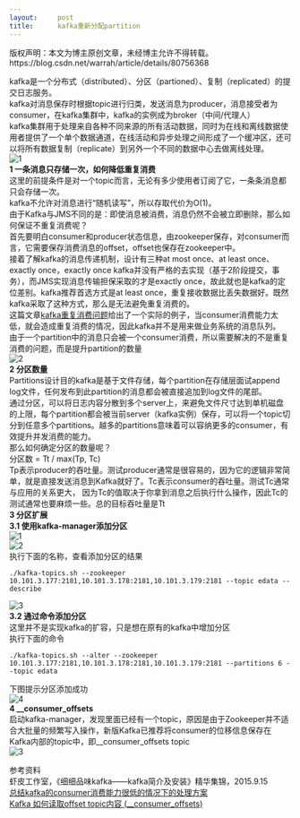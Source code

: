 ```yaml
---
layout:     post
title:      kafka重新分配partition
---
```

<div id="article_content" class="article_content clearfix csdn-tracking-statistics" data-pid="blog" data-mod="popu_307" data-dsm="post">
								<div class="article-copyright">
					版权声明：本文为博主原创文章，未经博主允许不得转载。					https://blog.csdn.net/warrah/article/details/80756368				</div>
								            <div id="content_views" class="markdown_views prism-atom-one-dark">
							<!-- flowchart 箭头图标 勿删 -->
							<svg xmlns="http://www.w3.org/2000/svg" style="display: none;"><path stroke-linecap="round" d="M5,0 0,2.5 5,5z" id="raphael-marker-block" style="-webkit-tap-highlight-color: rgba(0, 0, 0, 0);"></path></svg>
							<p>kafka是一个分布式（distributed）、分区（partioned）、复制（replicated）的提交日志服务。 <br>
kafka对消息保存时根据topic进行归类，发送消息为producer，消息接受者为consumer，在kafka集群中，kafka的实例成为broker（中间/代理人） <br>
kafka集群用于处理来自各种不同来源的所有活动数据，同时为在线和离线数据使用者提供了一个单个数据通道，在线活动和异步处理之间形成了一个缓冲区，还可以将所有数据复制（replicate）到另外一个不同的数据中心去做离线处理。 <br>
<img src="https://img-blog.csdn.net/20180621095758718?watermark/2/text/aHR0cHM6Ly9ibG9nLmNzZG4ubmV0L3dhcnJhaA==/font/5a6L5L2T/fontsize/400/fill/I0JBQkFCMA==/dissolve/70" alt="1" title=""> <br>
<strong>1 一条消息只存储一次，如何降低重复消费</strong> <br>
这里的前提条件是对一个topic而言，无论有多少使用者订阅了它，一条条消息都只会存储一次。 <br>
kafka不允许对消息进行“随机读写”，所以存取代价为O(1)。 <br>
由于Kafka与JMS不同的是：即使消息被消费，消息仍然不会被立即删除，那么如何保证不重复消费呢？ <br>
首先要明白consumer和producer状态信息，由zookeeper保存，对consumer而言，它需要保存消费消息的offset，offset也保存在zookeeper中。 <br>
接着了解kafka的消息传递机制，设计有三种at most once、at least once、exactly once，exactly once kafka并没有严格的去实现（基于2阶段提交，事务），而JMS实现消息传输担保采取的才是exactly once，故此就也是kafka的定位差别。kafka推荐首选方式是at least once，重复接收数据比丢失数据好。既然kafka采取了这种方式，那么是无法避免重复消费的。 <br>
这篇文章<a href="https://blog.csdn.net/demon7639/article/details/73565125" rel="nofollow">kafka重复消费问题</a>给出了一个实际的例子，当consumer消费能力太低，就会造成重复消费的情况，因此kafka并不是用来做业务系统的消息队列。 <br>
由于一个partition中的消息只会被一个consumer消费，所以需要解决的不是重复消费的问题，而是提升partition的数量 <br>
<img src="https://img-blog.csdn.net/20180621100809494?watermark/2/text/aHR0cHM6Ly9ibG9nLmNzZG4ubmV0L3dhcnJhaA==/font/5a6L5L2T/fontsize/400/fill/I0JBQkFCMA==/dissolve/70" alt="2" title=""> <br>
<strong>2 分区数量</strong> <br>
Partitions设计目的kafka是基于文件存储，每个partition在存储层面试append log文件，任何发布到此partition的消息都会被直接追加到log文件的尾部。 <br>
通过分区，可以将日志内容分散到多个server上，来避免文件尺寸达到单机磁盘的上限，每个partition都会被当前server（kafka实例）保存，可以将一个topic切分到任意多个partitions。越多的partitions意味着可以容纳更多的consumer，有效提升并发消费的能力。 <br>
那么如何确定分区的数量呢？ <br>
分区数 =  Tt / max(Tp, Tc) <br>
Tp表示producer的吞吐量。测试producer通常是很容易的，因为它的逻辑非常简单，就是直接发送消息到Kafka就好了。Tc表示consumer的吞吐量。测试Tc通常与应用的关系更大， 因为Tc的值取决于你拿到消息之后执行什么操作，因此Tc的测试通常也要麻烦一些。总的目标吞吐量是Tt <br>
<strong>3 分区扩展</strong> <br>
<strong>3.1 使用kafka-manager添加分区</strong> <br>
<img src="https://img-blog.csdn.net/20180621132333508?watermark/2/text/aHR0cHM6Ly9ibG9nLmNzZG4ubmV0L3dhcnJhaA==/font/5a6L5L2T/fontsize/400/fill/I0JBQkFCMA==/dissolve/70" alt="1" title=""> <br>
<img src="https://img-blog.csdn.net/20180621132413998?watermark/2/text/aHR0cHM6Ly9ibG9nLmNzZG4ubmV0L3dhcnJhaA==/font/5a6L5L2T/fontsize/400/fill/I0JBQkFCMA==/dissolve/70" alt="2" title=""> <br>
执行下面的名称，查看添加分区的结果</p>



<pre class="prettyprint"><code class=" hljs brainfuck"><span class="hljs-string">.</span><span class="hljs-comment">/kafka</span><span class="hljs-literal">-</span><span class="hljs-comment">topics</span><span class="hljs-string">.</span><span class="hljs-comment">sh</span> <span class="hljs-literal">-</span><span class="hljs-literal">-</span><span class="hljs-comment">zookeeper</span> <span class="hljs-comment">10</span><span class="hljs-string">.</span><span class="hljs-comment">101</span><span class="hljs-string">.</span><span class="hljs-comment">3</span><span class="hljs-string">.</span><span class="hljs-comment">177:2181</span><span class="hljs-string">,</span><span class="hljs-comment">10</span><span class="hljs-string">.</span><span class="hljs-comment">101</span><span class="hljs-string">.</span><span class="hljs-comment">3</span><span class="hljs-string">.</span><span class="hljs-comment">178:2181</span><span class="hljs-string">,</span><span class="hljs-comment">10</span><span class="hljs-string">.</span><span class="hljs-comment">101</span><span class="hljs-string">.</span><span class="hljs-comment">3</span><span class="hljs-string">.</span><span class="hljs-comment">179:2181</span> <span class="hljs-literal">-</span><span class="hljs-literal">-</span><span class="hljs-comment">topic</span> <span class="hljs-comment">edata</span> <span class="hljs-literal">-</span><span class="hljs-literal">-</span><span class="hljs-comment">describe</span></code></pre>

<p><img src="https://img-blog.csdn.net/20180621132543883?watermark/2/text/aHR0cHM6Ly9ibG9nLmNzZG4ubmV0L3dhcnJhaA==/font/5a6L5L2T/fontsize/400/fill/I0JBQkFCMA==/dissolve/70" alt="3" title=""> <br>
<strong>3.2 通过命令添加分区</strong> <br>
这里并不是实现kafka的扩容，只是想在原有的kafka中增加分区 <br>
执行下面的命令</p>



<pre class="prettyprint"><code class=" hljs brainfuck"><span class="hljs-string">.</span><span class="hljs-comment">/kafka</span><span class="hljs-literal">-</span><span class="hljs-comment">topics</span><span class="hljs-string">.</span><span class="hljs-comment">sh</span> <span class="hljs-literal">-</span><span class="hljs-literal">-</span><span class="hljs-comment">alter</span> <span class="hljs-literal">-</span><span class="hljs-literal">-</span><span class="hljs-comment">zookeeper</span> <span class="hljs-comment">10</span><span class="hljs-string">.</span><span class="hljs-comment">101</span><span class="hljs-string">.</span><span class="hljs-comment">3</span><span class="hljs-string">.</span><span class="hljs-comment">177:2181</span><span class="hljs-string">,</span><span class="hljs-comment">10</span><span class="hljs-string">.</span><span class="hljs-comment">101</span><span class="hljs-string">.</span><span class="hljs-comment">3</span><span class="hljs-string">.</span><span class="hljs-comment">178:2181</span><span class="hljs-string">,</span><span class="hljs-comment">10</span><span class="hljs-string">.</span><span class="hljs-comment">101</span><span class="hljs-string">.</span><span class="hljs-comment">3</span><span class="hljs-string">.</span><span class="hljs-comment">179:2181</span> <span class="hljs-literal">-</span><span class="hljs-literal">-</span><span class="hljs-comment">partitions</span> <span class="hljs-comment">6</span> <span class="hljs-literal">-</span><span class="hljs-literal">-</span><span class="hljs-comment">topic</span> <span class="hljs-comment">edata</span></code></pre>

<p>下图提示分区添加成功 <br>
<img src="https://img-blog.csdn.net/20180621133518860?watermark/2/text/aHR0cHM6Ly9ibG9nLmNzZG4ubmV0L3dhcnJhaA==/font/5a6L5L2T/fontsize/400/fill/I0JBQkFCMA==/dissolve/70" alt="4" title=""> <br>
<strong>4 __consumer_offsets</strong> <br>
启动kafka-manager，发现里面已经有一个topic，原因是由于Zookeeper并不适合大批量的频繁写入操作，新版Kafka已推荐将consumer的位移信息保存在Kafka内部的topic中，即__consumer_offsets topic <br>
<img src="https://img-blog.csdn.net/20180621135042946?watermark/2/text/aHR0cHM6Ly9ibG9nLmNzZG4ubmV0L3dhcnJhaA==/font/5a6L5L2T/fontsize/400/fill/I0JBQkFCMA==/dissolve/70" alt="3" title=""></p>

<p>参考资料 <br>
虾皮工作室，《细细品味kafka——kafka简介及安装》精华集锦，2015.9.15 <br>
<a href="https://www.jianshu.com/p/4e00dff97f39" rel="nofollow">总结kafka的consumer消费能力很低的情况下的处理方案</a> <br>
<a href="https://www.cnblogs.com/huxi2b/p/6061110.html" rel="nofollow">Kafka 如何读取offset topic内容 (__consumer_offsets)</a></p>            </div>
						<link href="https://csdnimg.cn/release/phoenix/mdeditor/markdown_views-9e5741c4b9.css" rel="stylesheet">
                </div>